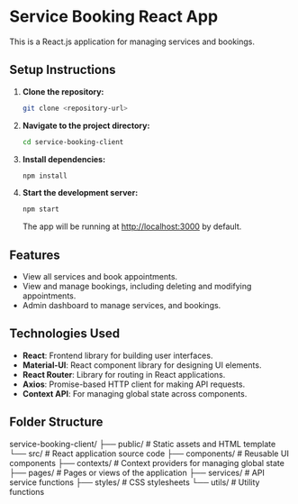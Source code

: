 # Service Booking React App

This is a React.js application for managing services and bookings.

## Setup Instructions

1. **Clone the repository:**

    ```bash
    git clone <repository-url>
    ```

2. **Navigate to the project directory:**

    ```bash
    cd service-booking-client
    ```

3. **Install dependencies:**

    ```bash
    npm install
    ```

4. **Start the development server:**

    ```bash
    npm start
    ```

    The app will be running at [http://localhost:3000](http://localhost:3000) by default.

## Features

- View all services and book appointments.
- View and manage bookings, including deleting and modifying appointments.
- Admin dashboard to manage services, and bookings.

## Technologies Used

- **React**: Frontend library for building user interfaces.
- **Material-UI**: React component library for designing UI elements.
- **React Router**: Library for routing in React applications.
- **Axios**: Promise-based HTTP client for making API requests.
- **Context API**: For managing global state across components.

## Folder Structure
service-booking-client/
├── public/ # Static assets and HTML template
└── src/ # React application source code
├── components/ # Reusable UI components
├── contexts/ # Context providers for managing global state
├── pages/ # Pages or views of the application
├── services/ # API service functions
├── styles/ # CSS stylesheets
└── utils/ # Utility functions

